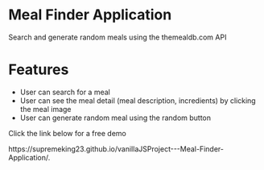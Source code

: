 # Meal Finder Application
Search and generate random meals using the themealdb.com API

# Features

<ul>
  <li>User can search for a meal</li>
  <li>User can see the meal detail (meal description, incredients) by clicking the meal image </li>
  <li>User can generate random meal using the random button</li>
</ul>


<p>Click the link below for a free demo</p>
https://supremeking23.github.io/vanillaJSProject---Meal-Finder-Application/.

